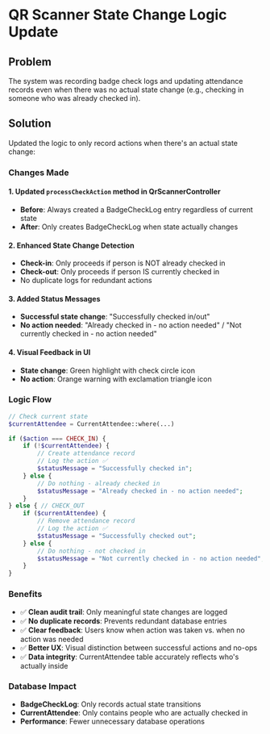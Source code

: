 # QR Scanner State Change Logic Update

## Problem
The system was recording badge check logs and updating attendance records even when there was no actual state change (e.g., checking in someone who was already checked in).

## Solution
Updated the logic to only record actions when there's an actual state change:

### Changes Made

#### 1. Updated `processCheckAction` method in QrScannerController
- **Before**: Always created a BadgeCheckLog entry regardless of current state
- **After**: Only creates BadgeCheckLog when state actually changes

#### 2. Enhanced State Change Detection
- **Check-in**: Only proceeds if person is NOT already checked in
- **Check-out**: Only proceeds if person IS currently checked in
- No duplicate logs for redundant actions

#### 3. Added Status Messages
- **Successful state change**: "Successfully checked in/out"
- **No action needed**: "Already checked in - no action needed" / "Not currently checked in - no action needed"

#### 4. Visual Feedback in UI
- **State change**: Green highlight with check circle icon
- **No action**: Orange warning with exclamation triangle icon

### Logic Flow

```php
// Check current state
$currentAttendee = CurrentAttendee::where(...)

if ($action === CHECK_IN) {
    if (!$currentAttendee) {
        // Create attendance record
        // Log the action ✅
        $statusMessage = "Successfully checked in";
    } else {
        // Do nothing - already checked in
        $statusMessage = "Already checked in - no action needed";
    }
} else { // CHECK_OUT
    if ($currentAttendee) {
        // Remove attendance record  
        // Log the action ✅
        $statusMessage = "Successfully checked out";
    } else {
        // Do nothing - not checked in
        $statusMessage = "Not currently checked in - no action needed";
    }
}
```

### Benefits
- ✅ **Clean audit trail**: Only meaningful state changes are logged
- ✅ **No duplicate records**: Prevents redundant database entries
- ✅ **Clear feedback**: Users know when action was taken vs. when no action was needed
- ✅ **Better UX**: Visual distinction between successful actions and no-ops
- ✅ **Data integrity**: CurrentAttendee table accurately reflects who's actually inside

### Database Impact
- **BadgeCheckLog**: Only records actual state transitions
- **CurrentAttendee**: Only contains people who are actually checked in
- **Performance**: Fewer unnecessary database operations
